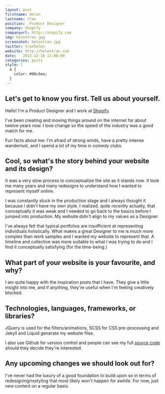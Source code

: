 ```yaml
---
layout: post
firstname: Helen
lastname: Tran
position:  Product Designer
company: Shopify
companyurl: http://shopify.com
img: helentran.jpg
screenshot: helentran.jpg
twitter: tranhelen
website: http://helentran.com
date:   2013-12-18 11:00:00
categories: posts
style: |
  a {
    color: #98c5ee;
  }
---
```


## Let's get to know you first. Tell us about yourself.

Hello! I'm a Product Designer and I work at [Shopify](http://shopify.com).

I've been creating and moving things around on the internet for about twelve years now. I love change so the speed of the industry was a good match for me.

Fun facts about me: I'm afraid of strong winds, have a pretty intense wanderlust, and I spend a lot of my time in comedy clubs.

## Cool, so what's the story behind your website and its design?

It was a very slow process to conceptualize the site as it stands now. It took me many years and many redesigns to understand how I wanted to represent myself online.

I was constantly stuck in the production stage and I always thought it because I didn't have my own style. I realized, quite recently actually, that conceptually it was weak and I needed to go back to the basics before I jumped into production. My website didn't align to my values as a Designer.

I've always felt that typical portfolios are insufficient at representing individuals holistically. What makes a great Designer to me is much more complex than  work samples and I wanted my website to represent that. A timeline and collective was more suitable to what I was trying to do and I find it conceptually satisfying (for the time-being.)

## What part of your website is your favourite, and why?

I am quite happy with the inspiration posts that I have. They give a little insight into me, and if anything, they're useful when I'm feeling creatively blocked.

## Technologies, languages, frameworks, or libraries?

JQuery is used for the filters/animations, SCSS for CSS pre-processing and Jekyll and Liquid generate my website files.

I also use Github for version control and people can see my full [source code](https://github.com/tranhelen/helentran) should they decide they're interested.

## Any upcoming changes we should look out for?

I've never had the luxury of a good foundation to build upon so in terms of redesigning/restyling that most likely won't happen for awhile. For now, just new content on a regular basis.